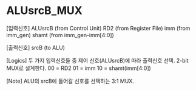 # ALUsrcB_MUX

[입력신호]
ALUsrcB (from Control Unit)
RD2     (from Register File)
imm     (from imm_gen)
shamt   (from imm_gen-imm[4:0])

[출력신호]
srcB    (to ALU)

[Logics]
두 가지 입력신호들 중 제어 신호(ALUsrcB)에 따라 출력신호 선택.
2-bit MUX로 설계한다. 
00 = RD2
01 = imm
10 = shamt(imm[4:0])

[Note]
ALU의 srcB에 들어갈 신호를 선택하는 3:1 MUX. 